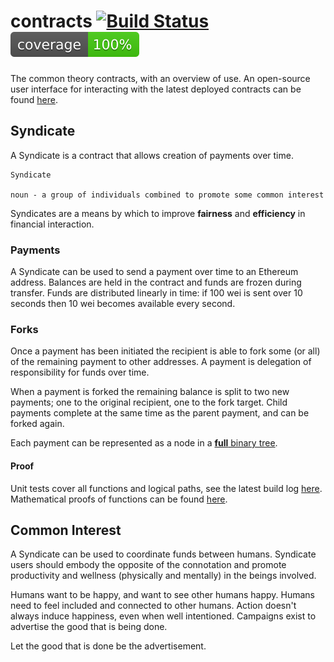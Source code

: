 # contracts [![Build Status](https://travis-ci.org/common-theory/contracts.svg?branch=master)](https://travis-ci.org/common-theory/contracts) [![Coverage](https://raw.githubusercontent.com/common-theory/common-dac/master/test/badge.svg?sanitize=true)](https://gateway.commontheory.io/ipns/coverage.commontheory.io/)

The common theory contracts, with an overview of use. An open-source user interface for interacting with the latest deployed contracts can be found [here](https://github.com/common-theory/common-dapp).

## Syndicate

A Syndicate is a contract that allows creation of payments over time.

```
Syndicate

noun - a group of individuals combined to promote some common interest
```

Syndicates are a means by which to improve **fairness** and **efficiency** in financial interaction.

### Payments

A Syndicate can be used to send a payment over time to an Ethereum address. Balances are held in the contract and funds are frozen during transfer. Funds are distributed linearly in time: if 100 wei is sent over 10 seconds then 10 wei becomes available every second.

### Forks

Once a payment has been initiated the recipient is able to fork some (or all) of the remaining payment to other addresses. A payment is delegation of responsibility for funds over time.

When a payment is forked the remaining balance is split to two new payments; one to the original recipient, one to the fork target. Child payments complete at the same time as the parent payment, and can be forked again.

Each payment can be represented as a node in a [**full** binary tree](https://en.wikipedia.org/wiki/Binary_tree#Types_of_binary_trees).

#### Proof

Unit tests cover all functions and logical paths, see the latest build log [here](https://travis-ci.org/common-theory/contracts). Mathematical proofs of functions can be found [here](https://github.com/common-theory/contracts/blob/master/proofs).

## Common Interest

A Syndicate can be used to coordinate funds between humans. Syndicate users should embody the opposite of the connotation and promote productivity and wellness (physically and mentally) in the beings involved.

Humans want to be happy, and want to see other humans happy. Humans need to feel included and connected to other humans. Action doesn't always induce happiness, even when well intentioned. Campaigns exist to advertise the good that is being done.

Let the good that is done be the advertisement.
